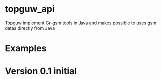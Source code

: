# topguw_api
Topguw implement Gr-gsm tools in Java and makes possible to uses gsm datas directly from Java

# Examples 



# Version 0.1 initial
